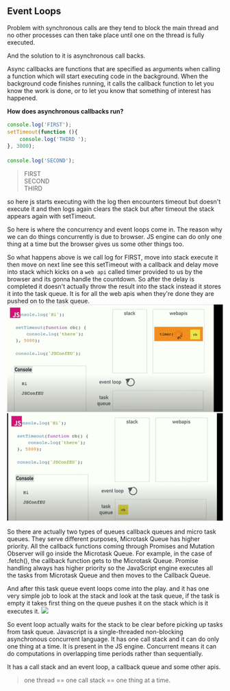 
## Event Loops
Problem with synchronous calls are they tend to block the main thread and no other processes can then take place until one on the thread is fully executed. 

And the solution to it is asynchronous call backs. 

Async callbacks are functions that are specified as arguments when calling a function which will start executing code in the background. When the background code finishes running, it calls the callback function to let you know the work is done, or to let you know that something of interest has happened.

**How does asynchronous callbacks run?**
```js
console.log('FIRST');
setTimeout(function (){
    console.log('THIRD ');
}, 3000);

console.log('SECOND');
```
> FIRST  
> SECOND   
> THIRD  

so here js starts executing with the log then encounters timeout but doesn't execute it and then logs again clears the stack but after timeout the stack appears again with setTimeout.

So here is where the concurrency and event loops come in. The reason why we can do things concurrently is due to browser. JS engine can do only one thing at a time but the browser gives us some other things too. 

So what happens above is we call log for FIRST, move into stack execute it then move on next line see this setTimeout with a callback and delay move into stack which kicks on a ``web api`` called timer provided to us by the browser and its gonna handle the countdown. So after the delay is completed it doesn't actually throw the result into the stack instead it stores it into the task queue. It is for all the web apis when they're done they are pushed on to the task queue. 
![](../images/core-js-03.png)
![](../images/cor-js-04.png)

So there are actually two types of queues callback queues and micro task queues. They serve different purposes, Microtask Queue has higher priority. All the callback functions coming through Promises and Mutation Observer will go inside the Microtask Queue. For example, in the case of .fetch(), the callback function gets to the Microtask Queue. Promise handling always has higher priority so the JavaScript engine executes all the tasks from Microtask Queue and then moves to the Callback Queue.

And after this task queue event loops come into the play. and it has one very simple job to look at the stack and look at the task queue, if the task is empty it takes first thing on the queue pushes it on the stack which is it executes it. 
![](../images/coer-js-05.png)

So event loop actually waits for the stack to be clear before picking up tasks from task queue. 
Javascript is a single-threaded non-blocking asynchronous concurrent  language. It has one call stack and it can do only one thing at a time. It is present in the JS engine. 
Concurrent means it can do computations in overlapping time periods rather than sequentially. 

It has a call stack and an event loop, a callback queue and some other apis. 

> one thread == one call stack == one thing at a time.
